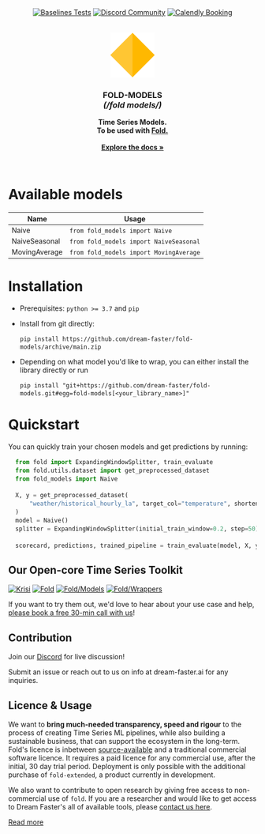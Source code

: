 <p align="center" style="display:flex; width:100%; align-items:center; justify-content:center;">
  <a style="margin:2px" href="https://github.com/dream-faster/fold-models/actions/workflows/test-baselines.yaml"><img alt="Baselines Tests" src="https://github.com/dream-faster/fold-models/actions/workflows/test-baselines.yaml/badge.svg"/></a>
  <a style="margin:2px" href="https://discord.gg/EKJQgfuBpE"><img alt="Discord Community" src="https://img.shields.io/badge/Discord-%235865F2.svg?logo=discord&logoColor=white"></a>
  <a style="margin:2px" href="https://calendly.com/nowcasting/consultation"><img alt="Calendly Booking" src="https://shields.io/badge/-Speak%20with%20us-orange?logo=minutemailer&logoColor=white"></a>
</p>

<!-- PROJECT LOGO -->

<br />
<div align="center">
  <a href="https://dream-faster.github.io/fold/">
    <img src="https://raw.githubusercontent.com/dream-faster/fold-models/main/docs/images/logo.svg" alt="Logo" width="90" >
  </a>
<h3 align="center"><b>FOLD-MODELS</b><br> <i>(/fold models/)</i></h3>
  <p align="center">
    <b>Time Series Models.
    <br/>To be used with  <a href='https://github.com/dream-faster/fold'>Fold.</a> </b><br>
    <br/>
    <a href="https://dream-faster.github.io/fold-models/"><strong>Explore the docs »</strong></a>
  </p>
</div>
<br />

# Available models

Name          | Usage
--------------|----------------------------------------
Naive         | `from fold_models import Naive`
NaiveSeasonal | `from fold_models import NaiveSeasonal`
MovingAverage | `from fold_models import MovingAverage`

# Installation

- Prerequisites: `python >= 3.7` and `pip`

- Install from git directly:
  ```
  pip install https://github.com/dream-faster/fold-models/archive/main.zip
  ```
- Depending on what model you'd like to wrap, you can either install the library directly or run
   ```
  pip install "git+https://github.com/dream-faster/fold-models.git#egg=fold-models[<your_library_name>]"
  ```

# Quickstart




You can quickly train your chosen models and get predictions by running:

```python
  from fold import ExpandingWindowSplitter, train_evaluate
  from fold.utils.dataset import get_preprocessed_dataset
  from fold_models import Naive

  X, y = get_preprocessed_dataset(
      "weather/historical_hourly_la", target_col="temperature", shorten=1000
  )
  model = Naive()
  splitter = ExpandingWindowSplitter(initial_train_window=0.2, step=50)

  scorecard, predictions, trained_pipeline = train_evaluate(model, X, y, splitter)
```

## Our Open-core Time Series Toolkit

[![Krisi](https://raw.githubusercontent.com/dream-faster/fold/main/docs/images/overview_diagrams/dream_faster_suite_krisi.svg)](https://github.com/dream-faster/krisi)
[![Fold](https://raw.githubusercontent.com/dream-faster/fold/main/docs/images/overview_diagrams/dream_faster_suite_fold.svg)](https://github.com/dream-faster/fold)
[![Fold/Models](https://raw.githubusercontent.com/dream-faster/fold/main/docs/images/overview_diagrams/dream_faster_suite_fold_models.svg)](https://github.com/dream-faster/fold-models)
[![Fold/Wrappers](https://raw.githubusercontent.com/dream-faster/fold/main/docs/images/overview_diagrams/dream_faster_suite_fold_wrappers.svg)](https://github.com/dream-faster/fold-wrappers)

If you want to try them out, we'd love to hear about your use case and help, [please book a free 30-min call with us](https://calendly.com/nowcasting/consultation)!

## Contribution

Join our [Discord](https://discord.gg/EKJQgfuBpE) for live discussion!

Submit an issue or reach out to us on info at dream-faster.ai for any inquiries.


## Licence & Usage

We want to **bring much-needed transparency, speed and rigour** to the process of creating Time Series ML pipelines, while also building a sustainable business, that can support the ecosystem in the long-term.
Fold's licence is inbetween [source-available](https://en.wikipedia.org/wiki/Source-available_software) and a traditional commercial software licence. It requires a paid licence for any commercial use, after the initial, 30 day trial period. Deployment is only possible with the additional purchase of `fold-extended`, a product currently in development. 

We also want to contribute to open research by giving free access to non-commercial use of `fold`. If you are a researcher and would like to get access to Dream Faster's all of available tools, please <a href='mailto:info@dreamfaster.ai?subject=Research Licence'>contact us here</a>. 

[Read more](https://dream-faster.github.io/fold/product/license/)
